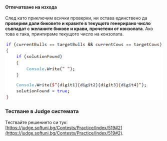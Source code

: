 #### Отпечатване на изхода

След като приключим всички проверки, ни остава единствено да **проверим дали биковете и кравите в текущото генерирано число съвпадат с желаните бикове и крави, прочетени от конзолата**. Ако това е така, принтираме текущото число на конзолата.

![](/assets/chapter-9-2-images/03.Bulls-and-cows-11.png)

### Тестване в Judge системата

Тествайте решението си тук: [https://judge.softuni.bg/Contests/Practice/Index/519#2](https://judge.softuni.bg/Contests/Practice/Index/519#2).
